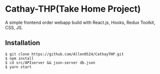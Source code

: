 # Cathay-THP(Take Home Project)

A simple frontend order webapp build with React.js, Hooks, Redux Toolkit, CSS, JS.

## Installation

```
$ git clone https://github.com/Allen0524/CathayTHP.git
$ npm install
$ cd src/APIserver && json-server db.json
$ yarn start
```


